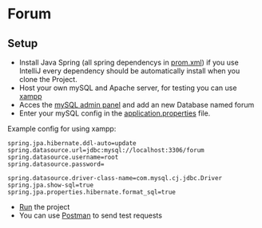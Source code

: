 # Forum
## Setup
* Install Java Spring (all spring dependencys in [prom.xml](../master/pom.xml)) 
  if you use IntelliJ every dependency should be automatically install when you clone the Project.
* Host your own mySQL and Apache server, for testing you can use [xampp](https://www.apachefriends.org/de/download.html "xampp download page")
* Acces the [mySQL admin panel](http://localhost/phpmyadmin/) and add an new Database named forum
* Enter your mySQL config in the [application.properties](../master/src/main/resources/application.properties) file.

Example config for using xampp:
```
spring.jpa.hibernate.ddl-auto=update
spring.datasource.url=jdbc:mysql://localhost:3306/forum
spring.datasource.username=root
spring.datasource.password=

spring.datasource.driver-class-name=com.mysql.cj.jdbc.Driver
spring.jpa.show-sql=true
spring.jpa.properties.hibernate.format_sql=true
```

* [Run](../main/java/de/ghse/forum/ForumApplication.java) the project
* You can use [Postman](https://www.postman.com/downloads/ "Postman download page") to send test requests
